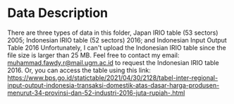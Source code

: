 # Data Description
There are three types of data in this folder, Japan IRIO table (53 sectors) 2005; Indonesian IRIO table (52 sectors) 2016; and Indonesian Input Output Table 2016
Unfortunately, I can't upload the Indonesian IRIO table since the file size is larger than 25 MB. Feel free to contact my email: muhammad.fawdy.r@mail.ugm.ac.id to request the Indonesian IRIO table 2016. Or, you can access the table using this link: https://www.bps.go.id/statictable/2021/04/30/2128/tabel-inter-regional-input-output-indonesia-transaksi-domestik-atas-dasar-harga-produsen-menurut-34-provinsi-dan-52-industri-2016-juta-rupiah-.html

